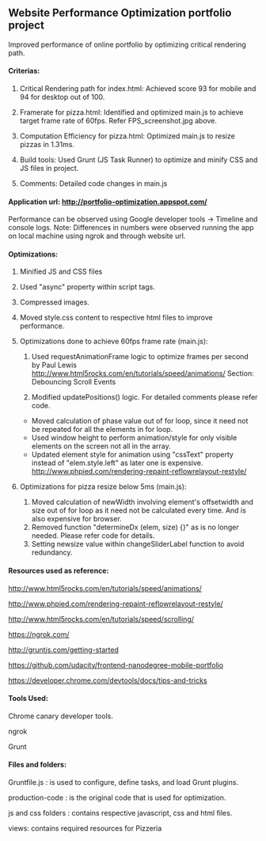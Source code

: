 ## Website Performance Optimization portfolio project

Improved performance of online portfolio by optimizing critical rendering path.
#### Criterias:
1. Critical Rendering path for index.html: Achieved score 93 for mobile and 94 for desktop out of 100.

2. Framerate for pizza.html: Identified and optimized main.js to achieve target frame rate of 60fps. Refer FPS_screenshot.jpg above. 

3. Computation Efficiency for pizza.html: Optimized main.js to resize pizzas in 1.31ms.

4. Build tools: Used Grunt (JS Task Runner) to optimize and minify CSS and JS files in project.

5. Comments: Detailed code changes in main.js  

#### Application url: http://portfolio-optimization.appspot.com/

Performance can be observed using Google developer tools -> Timeline and console logs.
Note: Differences in numbers were observed running the app on local machine using ngrok and through website url.


#### Optimizations:

1. Minified JS and CSS files

2. Used "async" property within script tags.

3. Compressed images.

4. Moved style.css content to respective html files to improve performance.

5. Optimizations done to achieve 60fps frame rate (main.js):
	1. Used requestAnimationFrame logic to optimize frames per second by Paul Lewis
		http://www.html5rocks.com/en/tutorials/speed/animations/
		Section: Debouncing Scroll Events
		
	2. Modified updatePositions() logic. For detailed comments please refer code.
	  * Moved calculation of phase value out of for loop, since it need not be repeated for all the elements in for loop.
	  * Used window height to perform animation/style for only visible elements on the screen not all in the array.
	  * Updated element style for animation using "cssText" property instead of "elem.style.left" as later one is expensive.
		http://www.phpied.com/rendering-repaint-reflowrelayout-restyle/
	
6. Optimizations for pizza resize below 5ms (main.js):
	1. Moved calculation of newWidth involving element's offsetwidth and size out of for loop as it need not be calculated every time. And is also expensive for browser.
	2. Removed function "determineDx (elem, size) {}" as is no longer needed. Please refer code for details.
	3. Setting newsize value within changeSliderLabel function to avoid redundancy.


#### Resources used as reference:

http://www.html5rocks.com/en/tutorials/speed/animations/

http://www.phpied.com/rendering-repaint-reflowrelayout-restyle/

http://www.html5rocks.com/en/tutorials/speed/scrolling/

https://ngrok.com/

http://gruntjs.com/getting-started

https://github.com/udacity/frontend-nanodegree-mobile-portfolio

https://developer.chrome.com/devtools/docs/tips-and-tricks


#### Tools Used:

Chrome canary developer tools.

ngrok

Grunt

#### Files and folders:

Gruntfile.js : is used to configure, define tasks, and load Grunt plugins.

production-code : is the original code that is used for optimization.

js and css folders : contains respective javascript, css and html files.

views: contains required resources for Pizzeria